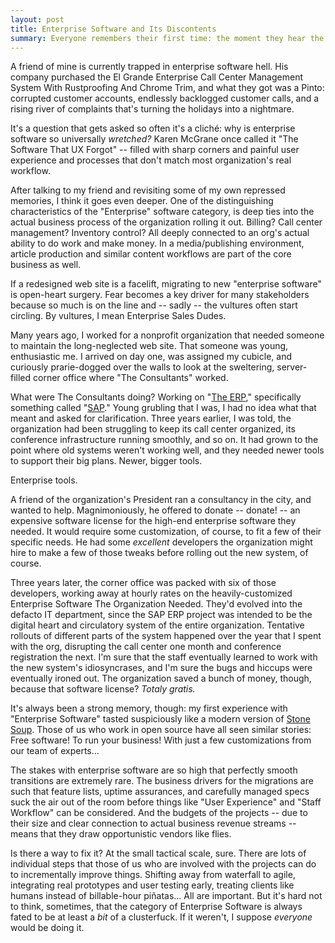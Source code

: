 ```yaml
---
layout: post
title: Enterprise Software and Its Discontents
summary: Everyone remembers their first time: the moment they hear the words, "We're going to be deploying SAP ERP."
---
```


A friend of mine is currently trapped in enterprise software hell. His company purchased the El Grande Enterprise Call Center Management System With Rustproofing And Chrome Trim, and what they got was a Pinto: corrupted customer accounts, endlessly backlogged customer calls, and a rising river of complaints that's turning the holidays into a nightmare.

It's a question that gets asked so often it's a cliché: why is enterprise software so universally *wretched?* Karen McGrane once called it "The Software That UX Forgot" -- filled with sharp corners and painful user experience and processes that don't match most organization's real workflow.

After talking to my friend and revisiting some of my own repressed memories, I think it goes even deeper. One of the distinguishing characteristics of the "Enterprise" software category, is deep ties into the actual business process of the organization rolling it out. Billing? Call center management? Inventory control? All deeply connected to an org's actual ability to do work and make money. In a media/publishing environment, article production and similar content workflows are part of the core business as well.

If a redesigned web site is a facelift, migrating to new "enterprise software" is open-heart surgery. Fear becomes a key driver for many stakeholders because so much is on the line and -- sadly -- the vultures often start circling. By vultures, I mean Enterprise Sales Dudes.

Many years ago, I worked for a nonprofit organization that needed someone to maintain the long-neglected web site. That someone was young, enthusiastic me. I arrived on day one, was assigned my cubicle, and curiously prarie-dogged over the walls to look at the sweltering, server-filled corner office where "The Consultants" worked.

What were The Consultants doing? Working on "[The ERP](http://www.sap.com/solutions/business-suite/erp/featuresfunctions/index.epx)," specifically something called "[SAP](http://www.sap.com/)." Young grubling that I was, I had no idea what that meant and asked for clarification. Three years earlier, I was told, the organization had been struggling to keep its call center organized, its conference infrastructure running smoothly, and so on. It had grown to the point where old systems weren't working well, and they needed newer tools to support their big plans. Newer, bigger tools.

Enterprise tools.

A friend of the organization's President ran a consultancy in the city, and wanted to help. Magnimoniously, he offered to donate -- donate! -- an expensive software license for the high-end enterprise software they needed. It would require some customization, of course, to fit a few of their specific needs. He had some *excellent* developers the organization might hire to make a few of those tweaks before rolling out the new system, of course.

Three years later, the corner office was packed with six of those developers, working away at hourly rates on the heavily-customized Enterprise Software The Organization Needed. They'd evolved into the defacto IT department, since the SAP ERP project was intended to be the digital heart and circulatory system of the entire organization. Tentative rollouts of different parts of the system happened over the year that I spent with the org, disrupting the call center one month and conference registration the next. I'm sure that the staff eventually learned to work with the new system's idiosyncrases, and I'm sure the bugs and hiccups were eventually ironed out. The organization saved a bunch of money, though, because that software license? *Totaly gratis.*

It's always been a strong memory, though: my first experience with "Enterprise Software" tasted suspiciously like a modern version of [Stone Soup](http://en.wikipedia.org/wiki/Stone_soup). Those of us who work in open source have all seen similar stories: Free software! To run your business! With just a few customizations from our team of experts…

The stakes with enterprise software are so high that perfectly smooth transitions are extremely rare. The business drivers for the migrations are such that feature lists, uptime assurances, and carefully managed specs suck the air out of the room before things like "User Experience" and "Staff Workflow" can be considered. And the budgets of the projects -- due to their size and clear connection to actual business revenue streams -- means that they draw opportunistic vendors like flies.

Is there a way to fix it? At the small tactical scale, sure. There are lots of individual steps that those of us who are involved with the projects can do to incrementally improve things. Shifting away from waterfall to agile, integrating real prototypes and user testing early, treating clients like humans instead of billable-hour piñatas… All are important. But it's hard not to think, sometimes, that the category of Enterprise Software is always fated to be at least a *bit* of a clusterfuck. If it weren't, I suppose *everyone* would be doing it.